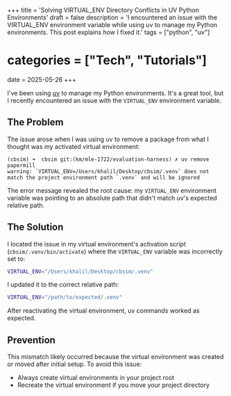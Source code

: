 +++
title = 'Solving VIRTUAL_ENV Directory Conflicts in UV Python Environments'
draft = false
description = 'I encountered an issue with the VIRTUAL_ENV environment variable while using uv to manage my Python environments. This post explains how I fixed it.'
tags = ["python", "uv"]
# categories = ["Tech", "Tutorials"]
date = 2025-05-26
+++

I've been using [uv](https://github.com/astral-sh/uv) to manage my Python environments. It's a great tool, but I recently encountered an issue with the `VIRTUAL_ENV` environment variable.

## The Problem

The issue arose when I was using uv to remove a package from what I thought was my activated virtual environment:

```
(cbsim) ➜  cbsim git:(km/mle-1722/evaluation-harness) ✗ uv remove papermill
warning: `VIRTUAL_ENV=/Users/khalil/Desktop/cbsim/.venv` does not match the project environment path `.venv` and will be ignored
```

The error message revealed the root cause: my `VIRTUAL_ENV` environment variable was pointing to an absolute path that didn't match uv's expected relative path.

## The Solution

I located the issue in my virtual environment's activation script (`cbsim/.venv/bin/activate`) where the `VIRTUAL_ENV` variable was incorrectly set to:
```bash
VIRTUAL_ENV="/Users/khalil/Desktop/cbsim/.venv"
```

I updated it to the correct relative path:
```bash
VIRTUAL_ENV="/path/to/expected/.venv"
```

After reactivating the virtual environment, uv commands worked as expected.

## Prevention

This mismatch likely occurred because the virtual environment was created or moved after initial setup. To avoid this issue:
- Always create virtual environments in your project root
- Recreate the virtual environment if you move your project directory

